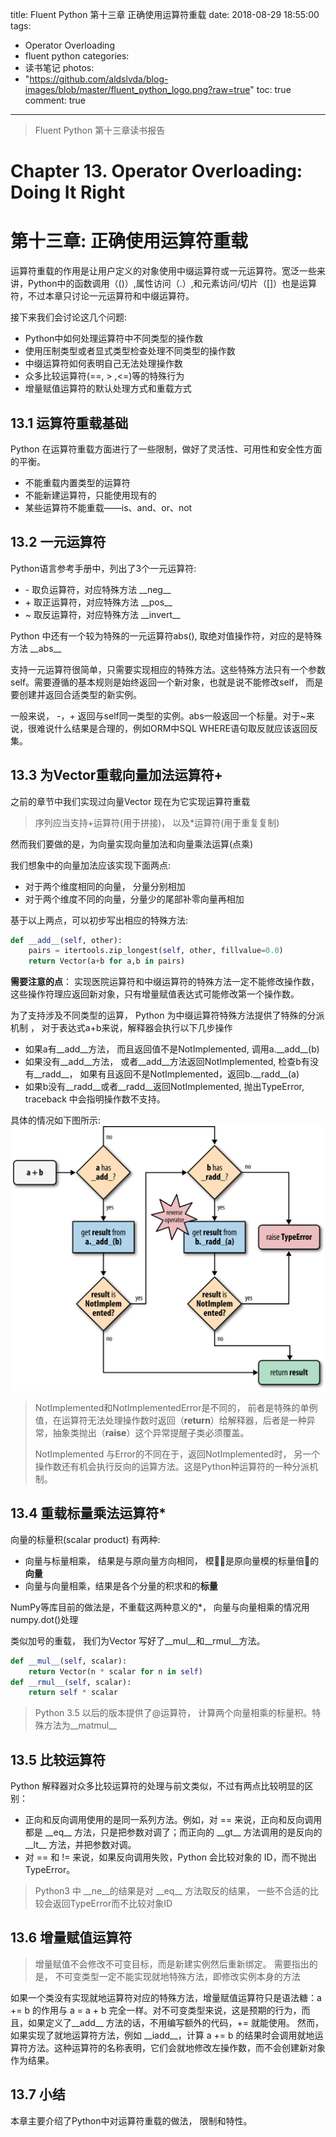 title: Fluent Python 第十三章 正确使用运算符重载
date: 2018-08-29 18:55:00
tags:
- Operator Overloading
- fluent python
categories:
- 读书笔记
photos:	 
- "https://github.com/aldslvda/blog-images/blob/master/fluent_python_logo.png?raw=true"
toc: true
comment: true
---

> Fluent Python 第十三章读书报告

<!-- more --> 

# Chapter 13. Operator Overloading: Doing It Right
# 第十三章: 正确使用运算符重载

运算符重载的作用是让用户定义的对象使用中缀运算符或一元运算符。宽泛一些来讲，Python中的函数调用（()）,属性访问（.）,和元素访问/切片（[]）也是运算符，不过本章只讨论一元运算符和中缀运算符。

接下来我们会讨论这几个问题:

- Python中如何处理运算符中不同类型的操作数
- 使用压制类型或者显式类型检查处理不同类型的操作数
- 中缀运算符如何表明自己无法处理操作数
- 众多比较运算符(==, > ,<=)等的特殊行为
- 增量赋值运算符的默认处理方式和重载方式


## 13.1 运算符重载基础

Python 在运算符重载方面进行了一些限制，做好了灵活性、可用性和安全性方面的平衡。

- 不能重载内置类型的运算符
- 不能新建运算符，只能使用现有的
- 某些运算符不能重载——is、and、or、not


## 13.2 一元运算符

Python语言参考手册中，列出了3个一元运算符:

- \- 取负运算符，对应特殊方法 \_\_neg\_\_
- \+ 取正运算符，对应特殊方法 \_\_pos\_\_
- ~  取反运算符，对应特殊方法 \_\_invert\_\_

Python 中还有一个较为特殊的一元运算符abs(), 取绝对值操作符，对应的是特殊方法 \_\_abs\_\_

支持一元运算符很简单，只需要实现相应的特殊方法。这些特殊方法只有一个参数self。需要遵循的基本规则是始终返回一个新对象，也就是说不能修改self， 而是要创建并返回合适类型的新实例。

一般来说， \-，\+ 返回与self同一类型的实例。abs一般返回一个标量。对于~来说，很难说什么结果是合理的，例如ORM中SQL WHERE语句取反就应该返回反集。

## 13.3  为Vector重载向量加法运算符\+
之前的章节中我们实现过向量Vector 现在为它实现运算符重载

> 序列应当支持\+运算符(用于拼接)， 以及\*运算符(用于重复复制)

然而我们要做的是，为向量实现向量加法和向量乘法运算(点乘)

我们想象中的向量加法应该实现下面两点:

- 对于两个维度相同的向量， 分量分别相加
- 对于两个维度不同的向量，分量少的尾部补零向量再相加

基于以上两点，可以初步写出相应的特殊方法:

```python
def __add__(self, other):
    pairs = itertools.zip_longest(self, other, fillvalue=0.0)
    return Vector(a+b for a,b in pairs)
```

**需要注意的点**： 实现医院运算符和中缀运算符的特殊方法一定不能修改操作数，这些操作符理应返回新对象，只有增量赋值表达式可能修改第一个操作数。

为了支持涉及不同类型的运算， Python 为中缀运算符特殊方法提供了特殊的分派机制 ， 对于表达式a\+b来说，解释器会执行以下几步操作

- 如果a有\_\_add\_\_方法， 而且返回值不是NotImplemented, 调用a.\_\_add\_\_(b)
- 如果没有\_\_add\_\_方法， 或者\_\_add\_\_方法返回NotImplemented, 检查b有没有\_\_radd\_\_， 如果有且返回不是NotImplemented，返回b.\_\_radd\_\_(a)
- 如果b没有\_\_radd\_\_或者\_\_radd\_\_返回NotImplemented, 抛出TypeError, traceback 中会指明操作数不支持。

具体的情况如下图所示:
![Figure-13-1](https://github.com/aldslvda/blog-images/blob/master/fluent-python-13.1.png?raw=true)

> NotImplemented和NotImplementedError是不同的， 前者是特殊的单例值，在运算符无法处理操作数时返回（**return**）给解释器，后者是一种异常，抽象类抛出（**raise**）这个异常提醒子类必须覆盖。
>
> NotImplemented 与Error的不同在于，返回NotImplemented时， 另一个操作数还有机会执行反向的运算方法。这是Python种运算符的一种分派机制。

## 13.4 重载标量乘法运算符\*

向量的标量积(scalar product) 有两种:
-  向量与标量相乘， 结果是与原向量方向相同， 模是原向量模的标量倍的**向量**
-  向量与向量相乘，结果是各个分量的积求和的**标量**

NumPy等库目前的做法是，不重载这两种意义的*， 向量与向量相乘的情况用 numpy.dot()处理

类似加号的重载， 我们为Vector 写好了\_\_mul\_\_和\_\_rmul\_\_方法。

```python
def __mul__(self, scalar):
    return Vector(n * scalar for n in self)
def __rmul__(self, scalar):
    return self * scalar 
```

> Python 3.5 以后的版本提供了@运算符， 计算两个向量相乘的标量积。特殊方法为\_\_matmul\_\_

## 13.5 比较运算符

Python 解释器对众多比较运算符的处理与前文类似，不过有两点比较明显的区别：

- 正向和反向调用使用的是同一系列方法。例如，对 == 来说，正向和反向调用都是 \_\_eq\_\_ 方法，只是把参数对调了；而正向的 \_\_gt\_\_ 方法调用的是反向的 \_\_lt\_\_ 方法，并把参数对调。
- 对 == 和 != 来说，如果反向调用失败，Python 会比较对象的 ID，而不抛出TypeError。

> Python3 中 \_\_ne\_\_的结果是对 \_\_eq\_\_ 方法取反的结果， 一些不合适的比较会返回TypeError而不比较对象ID

## 13.6 增量赋值运算符

> 增量赋值不会修改不可变目标，而是新建实例然后重新绑定。
> 需要指出的是， 不可变类型一定不能实现就地特殊方法，即修改实例本身的方法

如果一个类没有实现就地运算符对应的特殊方法，增量赋值运算符只是语法糖：a += b 的作用与 a = a + b 完全一样。对不可变类型来说，这是预期的行为，而且，如果定义了\_\_add\_\_ 方法的话，不用编写额外的代码，+= 就能使用。
然而，如果实现了就地运算符方法，例如 \_\_iadd\_\_，计算 a += b 的结果时会调用就地运算符方法。这种运算符的名称表明，它们会就地修改左操作数，而不会创建新对象作为结果。


## 13.7 小结

本章主要介绍了Python中对运算符重载的做法， 限制和特性。




